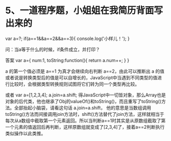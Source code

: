 
# <H2Icon />5、一道程序题，小姐姐在我简历背面写出来的




var a=?;
if(a==1&&a==2&&a==3){
     console.log('小样儿！');
 }
 
 问：当a等于什么的时候，if条件成立，并打印？

答案
var a={
    num:1,
    toString:function(){
       return a.num++;
   }
}

 a 的第一个值必须是 a==1 为真才会继续向右判断 a==2，由此可以推断出 a 的值或者说是转换类型后的值是可以自增长的，JavaScript中当遇到不同类型的值进行比较时，会根据类型转换规则试图将它们转为同一个类型再比较。
 
或者
var a=[1,2,3,4];
a.join=a.shift;
得JavaScript中一切皆对象，那么Array也是对象的后代类，他也继承了Obj的valueOf()和toString()，而且重写了toString()方法。全部抬起小脑袋，请看这句话  a.join=a.shift，
他的意思是当数组调用toString()方法而间接调用join方法时，shift()方法替代了join方法，这样就相当于每次从a数组中截取第一个元素返回。所以当判断a==1时其实是从原数组截取了第一个元素的值返回后再判断，这样原数组就变成了[2,3,4]了，接着a==2判断执行类似操作以此类推。











<style>

.center {
  text-align:center;
  display:flex;
  width: 100%;
  font-size: 36px;
  flex-direction: row;
  align-items: center;
  justify-content:center;  
  margin-bottom: 20px;
  margin-top: 20px;
}

.logo {
  font-size: 32px;
  font-weight: bold;
  color: #333;
}

.desc {
  font-size: 20px;
}

.row {
  height: 1px;
  width: 95%;
  background: #eee;
  margin: 5px auto 20px;
}

.action {
  text-align:center;
  margin-top: 50px;
}

.action-button {
  display: inline-block;
  font-size: 16px;
  color: #fff;
  padding: 5px 15px;
  line-hight: 45px;
  background-color: #3683d6;
  border-radius: 4px;
  transition: background-color .1s ease;
  box-sizing: border-box;
  border-bottom: 1px solid #3683d6;
}

.QR-wrapper{
  width: 100%;
  display: flex;
  flex-direction: row;
  align-items: center;
  justify-content:center;  
  margin-bottom: 50px;
  margin-top: 50px;
}

.QR-img{
  height: 200px;
  width:200px;
}
</style>

<RightMenu />